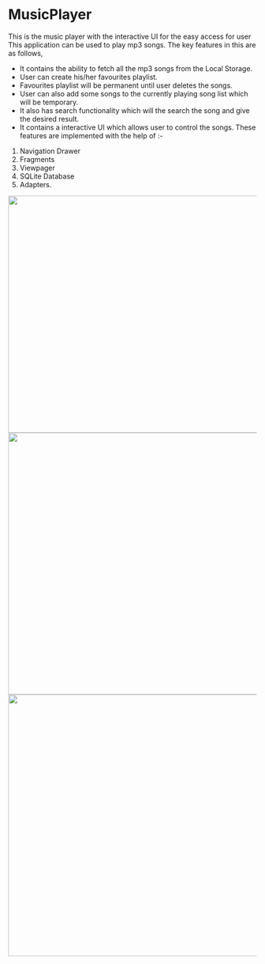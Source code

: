 # MusicPlayer
This is the music player with the interactive UI for the easy access for user
This application can be used to play mp3 songs. The key features in this are as follows,
* It contains the ability to fetch all the mp3 songs from the Local Storage. 
* User can create his/her favourites playlist.
* Favourites playlist will be permanent until user deletes the songs.
* User can also add some songs to the currently playing song list which will be temporary.
* It also has search functionality which will the search the song and give the desired result.
* It contains a interactive UI which allows user to control the songs. 
These features are implemented with the help of :-
1. Navigation Drawer
2. Fragments
3. Viewpager
4. SQLite Database
5. Adapters.


<img align="left" src="https://user-images.githubusercontent.com/49745411/102716946-5123cf00-4309-11eb-8c8a-3c80cbf2e1b6.png" width="650" height="480">
<img align="left" src="https://user-images.githubusercontent.com/49745411/102717022-d4ddbb80-4309-11eb-86cf-88014ee59cad.png" width="750" height="530">
<img align="left" src="https://user-images.githubusercontent.com/49745411/102717024-d9a26f80-4309-11eb-9f08-6ac3a86ae3bc.png" width="750" height="530">
